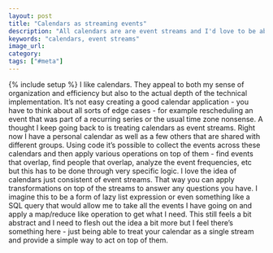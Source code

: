 ```yaml
---
layout: post
title: "Calendars as streaming events"
description: "All calendars are are event streams and I'd love to be able to interact with them in a way taking advantage of that."
keywords: "calendars, event streams"
image_url:
category:
tags: ["#meta"]
---
```

{% include setup %}
I like calendars. They appeal to both my sense of organization and efficiency but also to the actual depth of the technical implementation. It’s not easy creating a good calendar application - you have to think about all sorts of edge cases - for example rescheduling an event that was part of a recurring series or the usual time zone nonsense. A thought I keep going back to is treating calendars as event streams. Right now I have a personal calendar as well as a few others that are shared with different groups. Using code it’s possible to collect the events across these calendars and then apply various operations on top of them - find events that overlap, find people that overlap, analyze the event frequencies, etc but this has to be done through very specific logic. I love the idea of calendars just consistent of event streams. That way you can apply transformations on top of the streams to answer any questions you have. I imagine this to be a form of lazy list expression or even something like a SQL query that would allow me to take all the events I have going on and apply a map/reduce like operation to get what I need. This still feels a bit abstract and I need to flesh out the idea a bit more but I feel there’s something here - just being able to treat your calendar as a single stream and provide a simple way to act on top of them.

